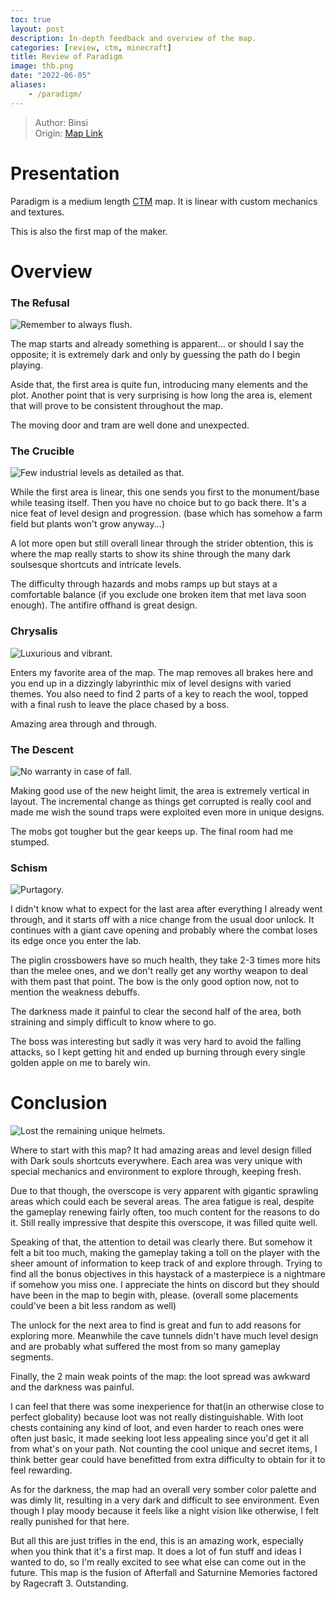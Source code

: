 ```yaml
---
toc: true
layout: post
description: In-depth feedback and overview of the map.
categories: [review, ctm, minecraft]
title: Review of Paradigm
image: thb.png
date: "2022-06-05"
aliases:
    - /paradigm/
---
```

>Author: Binsi  
Origin: [Map Link](https://www.mediafire.com/file/hvzxwoog0yxjzvp/Paradigm+-+CTM+By+Binsi.zip/file)

# Presentation

Paradigm is a medium length [CTM](/posts/ctm/) map. It is linear with custom mechanics and textures.

This is also the first map of the maker.

# Overview
### The Refusal

![Remember to always flush.](1)

The map starts and already something is apparent... or should I say the opposite; it is extremely dark and only by guessing the path do I begin playing.

Aside that, the first area is quite fun, introducing many elements and the plot. Another point that is very surprising is how long the area is, element that will prove to be consistent throughout the map.

The moving door and tram are well done and unexpected.

### The Crucible

![Few industrial levels as detailed as that.](2)

While the first area is linear, this one sends you first to the monument/base while teasing itself. Then you have no choice but to go back there.
It's a nice feat of level design and progression. (base which has somehow a farm field but plants won't grow anyway...)

A lot more open but still overall linear through the strider obtention, this is where the map really starts to show its shine through the many dark soulsesque shortcuts and intricate levels.

The difficulty through hazards and mobs ramps up but stays at a comfortable balance (if you exclude one broken item that met lava soon enough). The antifire offhand is great design.

### Chrysalis

![Luxurious and vibrant.](3)

Enters my favorite area of the map. The map removes all brakes here and you end up in a dizzingly labyrinthic mix of level designs with varied themes. You also need to find 2 parts of a key to reach the wool, topped with a final rush to leave the place chased by a boss.

Amazing area through and through.

### The Descent

![No warranty in case of fall.](4)

Making good use of the new height limit, the area is extremely vertical in layout. The incremental change as things get corrupted is really cool and made me wish the sound traps were exploited even more in unique designs.

The mobs got tougher but the gear keeps up. The final room had me stumped.

### Schism

![Purtagory.](5)

I didn't know what to expect for the last area after everything I already went through, and it starts off with a nice change from the usual door unlock. It continues with a giant cave opening and probably where the combat loses its edge once you enter the lab.

The piglin crossbowers have so much health, they take 2-3 times more hits than the melee ones, and we don't really get any worthy weapon to deal with them past that point. The bow is the only good option now, not to mention the weakness debuffs.

The darkness made it painful to clear the second half of the area, both straining and simply difficult to know where to go.

The boss was interesting but sadly it was very hard to avoid the falling attacks, so I kept getting hit and ended up burning through every single golden apple on me to barely win.

# Conclusion

![Lost the remaining unique helmets.](win)

Where to start with this map? It had amazing areas and level design filled with Dark souls shortcuts everywhere. Each area was very unique with special mechanics and environment to explore through, keeping fresh.

Due to that though, the overscope is very apparent with gigantic sprawling areas which could each be several areas. The area fatigue is real, despite the gameplay renewing fairly often, too much content for the reasons to do it. Still really impressive that despite this overscope, it was filled quite well.

Speaking of that, the attention to detail was clearly there. But somehow it felt a bit too much, making the gameplay taking a toll on the player with the sheer amount of information to keep track of and explore through. Trying to find all the bonus objectives in this haystack of a masterpiece is a nightmare if somehow you miss one. I appreciate the hints on discord but they should have been in the map to begin with, please. (overall some placements could've been a bit less random as well)

The unlock for the next area to find is great and fun to add reasons for exploring more. Meanwhile the cave tunnels didn't have much level design and are probably what suffered the most from so many gameplay segments.

Finally, the 2 main weak points of the map: the loot spread was awkward and the darkness was painful.

I can feel that there was some inexperience for that(in an otherwise close to perfect globality) because loot was not really distinguishable. With loot chests containing any kind of loot, and even harder to reach ones were often just basic, it made seeking loot less appealing since you'd get it all from what's on your path. Not counting the cool unique and secret items, I think better gear could have benefitted from extra difficulty to obtain for it to feel rewarding.

As for the darkness, the map had an overall very somber color palette and was dimly lit, resulting in a very dark and difficult to see environment. Even though I play moody because it feels like a night vision like otherwise, I felt really punished for that here.

But all this are just trifles in the end, this is an amazing work, especially when you think that it's a first map. It does a lot of fun stuff and ideas I wanted to do, so I'm really excited to see what else can come out in the future.
This map is the fusion of Afterfall and Saturnine Memories factored by Ragecraft 3. Outstanding.

<script src="https://utteranc.es/client.js"
        repo="orian34/travelogues"
        issue-term="title"
        label="Comment"
        theme="github-dark"
        crossorigin="anonymous"
        async>
</script>
